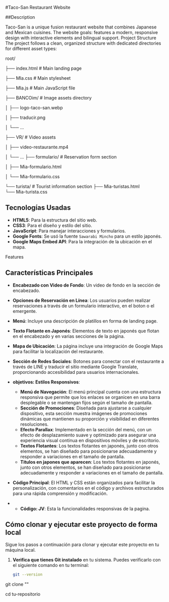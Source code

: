 #Taco-San Restaurant Website

##Description

Taco-San is a unique fusion restaurant website that combines Japanese and Mexican cuisines. 
The website goals: features a modern, responsive design with interactive elements and bilingual support.
Project Structure
The project follows a clean, organized structure with dedicated directories for different asset types:

root/

├── index.html          # Main landing page

├── MIa.css             # Main stylesheet

├── MIa.js              # Main JavaScript file

├── BANCOim/            # Image assets directory

│   ├── logo-taco-san.webp

│   ├── traducir.png

│   └── ...

├── VR/                 # Video assets

│   ├── video-restaurante.mp4

│   └── ...
├── formulario/         # Reservation form section

│   ├── Mia-formulario.html

│   └── Mia-formulario.css

└── turista/            # Tourist information section
    ├── Mia-turistas.html    
    └── Mia-turista.css


## Tecnologías Usadas

- **HTML5**: Para la estructura del sitio web.
- **CSS3**: Para el diseño y estilo del sitio.
- **JavaScript**: Para manejar interacciones y formularios.
- **Google Fonts**: Se usó la fuente `Sawarabi Mincho` para un estilo japonés.
- **Google Maps Embed API**: Para la integración de la ubicación en el mapa.

Features

## Características Principales

- **Encabezado con Video de Fondo**: Un video de fondo en la sección de encabezado.
  
- **Opciones de Reservación en Línea**: Los usuarios pueden realizar reservaciones a través de un formulario interactivo, en el boton o el emergente.

- **Menú**: Incluye una descripción de platillos en forma de landing page.
  
- **Texto Flotante en Japonés**: Elementos de texto en japonés que flotan en el encabezado y en varias secciones de la página.

- **Mapa de Ubicación**: La página incluye una integración de Google Maps para facilitar la localización del restaurante. 

- **Sección de Redes Sociales**: Botones para conectar con el restaurante a través de LINE y traducir el sitio mediante Google Translate, proporcionando accesibilidad para usuarios internacionales.

- **objetivos: Estilos Responsivos**:
  - **Menú de Navegación**: El menú principal cuenta con una estructura responsiva que permite que los enlaces se organicen en una barra desplegable o se mantengan fijos según el tamaño de pantalla.
  - **Sección de Promociones**: Diseñada para ajustarse a cualquier dispositivo, esta sección muestra imágenes de promociones dinámicas que mantienen su proporción y visibilidad en diferentes resoluciones.
  - **Efecto Parallax**: Implementado en la sección del menú, con un efecto de desplazamiento suave y optimizado para asegurar una experiencia visual continua en dispositivos móviles y de escritorio.
  - **Textos Flotantes**: Los textos flotantes en japonés, junto con otros elementos, se han diseñado para posicionarse adecuadamente y responder a variaciones en el tamaño de pantalla.
  - **Titulos en japones que aparecen**: Los textos flotantes en japonés, junto con otros elementos, se han diseñado para posicionarse adecuadamente y responder a variaciones en el tamaño de pantalla.

- **Código Principal**: El HTML y CSS están organizados para facilitar la personalización, con comentarios en el código y archivos estructurados para una rápida comprensión y modificación.

- - **Código: JV**: Esta la funcionalidades responsivas de la pagina.

## Cómo clonar y ejecutar este proyecto de forma local

Sigue los pasos a continuación para clonar y ejecutar este proyecto en tu máquina local.

1. **Verifica que tienes Git instalado** en tu sistema. Puedes verificarlo con el siguiente comando en tu terminal:
   ```bash
   git --version

git clone ""

cd tu-repositorio

